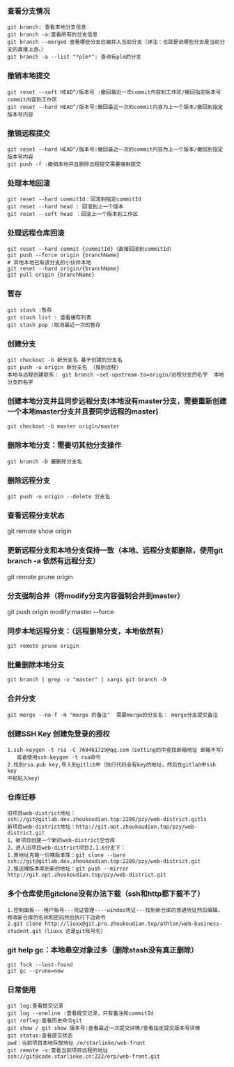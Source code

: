 ### 查看分支情况
```
git branch: 查看本地分支信息
git branch -a:查看所有的分支信息
git branch --merged 查看哪些分支已被并入当前分支（译注：也就是说哪些分支是当前分支的直接上游。）
git branch -a --list "*plm*": 查询有plm的分支
```
### 撤销本地提交
```
git reset --soft HEAD^/版本号 :撤回最近一次commit内容到工作区/撤回指定版本号commit内容到工作区
git reset --hard HEAD^/版本号:撤回最近一次的commit内容为上一个版本/撤回到指定版本号内容
```
### 撤销远程提交
```
git reset --hard HEAD^/版本号:撤回最近一次的commit内容为上一个版本/撤回到指定版本号内容
git push -f :撤销本地并且删除远程提交需要强制提交
```
### 处理本地回滚
```
git reset --hard commitId：回滚到指定commitId
git reset --hard head : 回滚到上一个版本
git reset --soft head ：回滚上一个版本到工作区
```
### 处理远程仓库回滚
```
git reset --hard commit {commitId}（直接回滚到commitId）
git push --force origin {branchName}
# 其他本地已有该分支的小伙伴本地
git reset --hard origin/{branchName}
git pull origin {branchName}
```
### 暂存
```
git stash :暂存
git stash list : 查看缓存列表
git stash pop :取消最近一次的暂存
```
### 创建分支
```
git checkout -b 新分支名 基于创建的分支名
git push -u origin 新分支名 （推到远程）
本地与远程创建联系： git branch –set-upstream-to=origin/远程分支的名字  本地分支的名字
```
### 创建本地分支并且同步远程分支(本地没有master分支，需要重新创建一个本地master分支并且要同步远程的master)
```
git checkout -b master origin/master
```
### 删除本地分支：需要切其他分支操作
```
git branch -D 要删除分支名
```
### 删除远程分支
```
git push -u origin --delete 分支名
```

### 查看远程分支状态
git remote show origin

### 更新远程分支和本地分支保持一致（本地、远程分支都删除，使用git branch -a 依然有远程分支）
git remote prune  origin

### 分支强制合并（将modify分支内容强制合并到master）
git push origin modify:master --force
### 同步本地远程分支：（远程删除分支，本地依然有）
```
git remote prune origin
```
### 批量删除本地分支
```
git branch | grep -v "master" | xargs git branch -D
```
### 合并分支
```
git merge --no-f -m "merge 的备注"  需要merge的分支名： merge分支提交备注
```
### 创建SSH Key 创建免登录的授权
```
1.ssh-keygen -t rsa -C 769461729@qq.com（setting的中查找邮箱地址 邮箱不写）
   或者使用ssh-keygen -t rsa命令
2.找到rsa.pub key,导入到gitlib中（执行代码会有key的地址，然后在gitlab中ssh key
中粘贴入key）
```
### 仓库迁移
```
旧项目web-district地址： ssh://git@gitlab.dev.zhoukoudian.top:2289/pzy/web-district.gitls
新项目web-district地址：http://git.opt.zhoukoudian.top/pzy/web-district.git
1、新项目创建一个新的web-district空仓库
2、进入旧项目web-district项目2.1.6分支下：
1.原地址克隆一份裸版本库：git clone --bare ssh://git@gitlab.dev.zhoukoudian.top:2289/pzy/web-district.git 
2.推送裸版本库到新的地址：git push --mirror http://git.opt.zhoukoudian.top/pzy/web-district.git
```
### 多个仓库使用gitclone没有办法下载（ssh和http都下载不了）
```
1.控制面板---用户账号---凭证管理----windos凭证---找到新仓库的普通凭证然后编辑，修改新仓库的名称和密码然后执行下边命令
2.git clone http://liuxx@git.pro.zhoukoudian.top/athlon/web-business-student.git（liuxx 这是git账号名）
```
### git help gc：本地悬空对象过多（删除stash没有真正删除）
```
git fsck --lost-found
git gc --prune=now
```
### 日常使用
```
git log:查看提交记录
git log --oneline :查看提交记录，只有备注和commitId
git reflog:查看历史命令git 
git show / git show 版本号:查看最近一次提交详情/查看指定提交版本号详情
git status:查看提交状态
pwd：当前项目本地存放地址 /e/starlinke/web-front
git remote -v:查看当前项目远程的地址 ssh://git@code.starlinke.cn:222/erp/web-front.git 
```